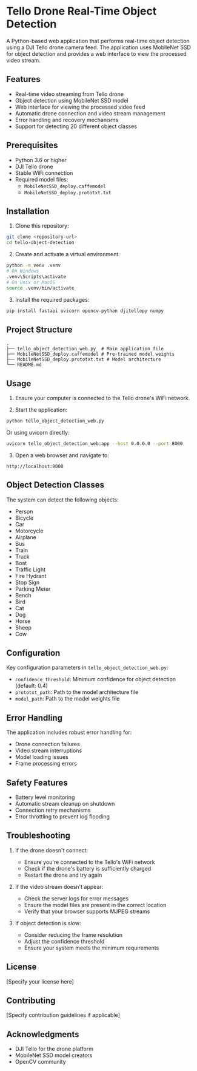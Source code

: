 # Tello Drone Real-Time Object Detection

A Python-based web application that performs real-time object detection using a DJI Tello drone camera feed. The application uses MobileNet SSD for object detection and provides a web interface to view the processed video stream.

## Features

- Real-time video streaming from Tello drone
- Object detection using MobileNet SSD model
- Web interface for viewing the processed video feed
- Automatic drone connection and video stream management
- Error handling and recovery mechanisms
- Support for detecting 20 different object classes

## Prerequisites

- Python 3.6 or higher
- DJI Tello drone
- Stable WiFi connection
- Required model files:
  - `MobileNetSSD_deploy.caffemodel`
  - `MobileNetSSD_deploy.prototxt.txt`

## Installation

1. Clone this repository:
```bash
git clone <repository-url>
cd tello-object-detection
```

2. Create and activate a virtual environment:
```bash
python -m venv .venv
# On Windows
.venv\Scripts\activate
# On Unix or MacOS
source .venv/bin/activate
```

3. Install the required packages:
```bash
pip install fastapi uvicorn opencv-python djitellopy numpy
```

## Project Structure

```
.
├── tello_object_detection_web.py  # Main application file
├── MobileNetSSD_deploy.caffemodel # Pre-trained model weights
├── MobileNetSSD_deploy.prototxt.txt # Model architecture
└── README.md
```

## Usage

1. Ensure your computer is connected to the Tello drone's WiFi network.

2. Start the application:
```bash
python tello_object_detection_web.py
```
   Or using uvicorn directly:
```bash
uvicorn tello_object_detection_web:app --host 0.0.0.0 --port 8000
```

3. Open a web browser and navigate to:
```
http://localhost:8000
```

## Object Detection Classes

The system can detect the following objects:
- Person
- Bicycle
- Car
- Motorcycle
- Airplane
- Bus
- Train
- Truck
- Boat
- Traffic Light
- Fire Hydrant
- Stop Sign
- Parking Meter
- Bench
- Bird
- Cat
- Dog
- Horse
- Sheep
- Cow

## Configuration

Key configuration parameters in `tello_object_detection_web.py`:
- `confidence_threshold`: Minimum confidence for object detection (default: 0.4)
- `prototxt_path`: Path to the model architecture file
- `model_path`: Path to the model weights file

## Error Handling

The application includes robust error handling for:
- Drone connection failures
- Video stream interruptions
- Model loading issues
- Frame processing errors

## Safety Features

- Battery level monitoring
- Automatic stream cleanup on shutdown
- Connection retry mechanisms
- Error throttling to prevent log flooding

## Troubleshooting

1. If the drone doesn't connect:
   - Ensure you're connected to the Tello's WiFi network
   - Check if the drone's battery is sufficiently charged
   - Restart the drone and try again

2. If the video stream doesn't appear:
   - Check the server logs for error messages
   - Ensure the model files are present in the correct location
   - Verify that your browser supports MJPEG streams

3. If object detection is slow:
   - Consider reducing the frame resolution
   - Adjust the confidence threshold
   - Ensure your system meets the minimum requirements

## License

[Specify your license here]

## Contributing

[Specify contribution guidelines if applicable]

## Acknowledgments

- DJI Tello for the drone platform
- MobileNet SSD model creators
- OpenCV community 